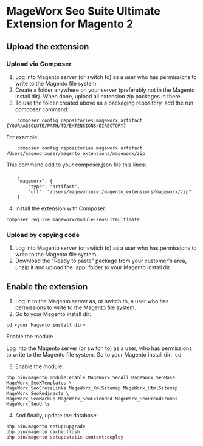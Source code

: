 # MageWorx Seo Suite Ultimate Extension for Magento 2

## Upload the extension

### Upload via Composer

1. Log into Magento server (or switch to) as a user who has permissions to write to the Magento file system.
2. Create a folder anywhere on your server (preferably not in the Magento install dir). When done, upload all extension zip packages in there.
3. To use the folder created above as a packaging repository, add the run composer command:
```
    composer config repositories.mageworx artifact {YOUR/ABSOLUTE/PATH/TO/EXTENSIONS/DIRECTORY}
```
For example:
```
    composer config repositories.mageworx artifact /Users/mageworxuser/magento_extensions/mageworx/zip
```

This command add to your composer.json file this lines:

```
    ,
    "mageworx": {
        "type": "artifact",
        "url": "/Users/mageworxuser/magento_extensions/mageworx/zip"
    }
```

4. Install the extension with Composer:
```
composer require mageworx/module-seosuiteultimate
```

### Upload by copying code

1. Log into Magento server (or switch to) as a user who has permissions to write to the Magento file system.
2. Download the "Ready to paste" package from your customer's area, unzip it and upload the 'app' folder to your Magento install dir.


## Enable the extension

1. Log in to the Magento server as, or switch to, a user who has permissions to write to the Magento file system.
2. Go to your Magento install dir:
```
cd <your Magento install dir> 
```

Enable the module

Log into the Magento server (or switch to) as a user, who has permissions to write to the Magento file system.
Go to your Magento install dir:  cd <your Magento install dir>   

3. Enable the module: 
```
php bin/magento module:enable MageWorx_SeoAll MageWorx_SeoBase MageWorx_SeoXTemplates \
MageWorx_SeoCrossLinks MageWorx_XmlSitemap MageWorx_HtmlSitemap MageWorx_SeoRedirects \
MageWorx_SeoMarkup MageWorx_SeoExtended MageWorx_SeoBreadcrumbs MageWorx_SeoUrls
```

4. And finally, update the database:
```
php bin/magento setup:upgrade
php bin/magento cache:flush
php bin/magento setup:static-content:deploy
```